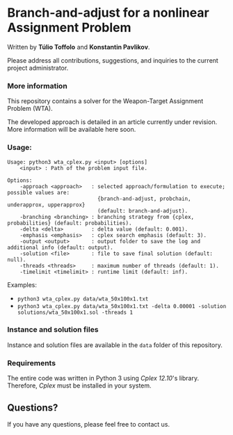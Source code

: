 # Branch-and-adjust for a nonlinear Assignment Problem

Written by **Túlio Toffolo** and **Konstantin Pavlikov**.

Please address all contributions, suggestions, and inquiries to the current project administrator.

### More information

This repository contains a solver for the Weapon-Target Assignment Problem (WTA). 

The developed approach is detailed in an article currently under revision. More information will be available here soon.

<!--
To cite the code or the paper, please use the following bibtex:

```bib
@article{AndersenPavlikovToffolo2020,
  author = "Alexandre Colaers Andersen and Konstantin Pavlikov and T\'{u}lio Angelo Machado Toffolo",
  title = "Weapon-Target Assignment Problem: Exact and Approximate Solution Algorithms",
  journal = "?",
  volume = "?",
  number = "?",
  pages = "?--?",
  year = "2020",
  DOI ="?"
}
```
-->

### Usage:

```text
Usage: python3 wta_cplex.py <input> [options]
    <input> : Path of the problem input file.

Options:
    -approach <approach>   : selected approach/formulation to execute; possible values are:
                             {branch-and-adjust, probchain, underapprox, upperapprox}
                             (default: branch-and-adjust).
    -branching <branching> : branching strategy from {cplex, probabilities} (default: probabilities).
    -delta <delta>         : delta value (default: 0.001).
    -emphasis <emphasis>   : cplex search emphasis (default: 3).
    -output <output>       : output folder to save the log and additional info (default: output).
    -solution <file>       : file to save final solution (default: null).
    -threads <threads>     : maximum number of threads (default: 1).
    -timelimit <timelimit> : runtime limit (default: inf).
```

Examples:
- ``python3 wta_cplex.py data/wta_50x100x1.txt``
- ``python3 wta_cplex.py data/wta_50x100x1.txt -delta 0.00001 -solution solutions/wta_50x100x1.sol -threads 1``

### Instance and solution files

Instance and solution files are available in the ``data`` folder of this repository.

### Requirements

The entire code was written in Python 3 using *Cplex 12.10*'s library. Therefore, *Cplex* must be installed in your system.

## Questions?

If you have any questions, please feel free to contact us.


